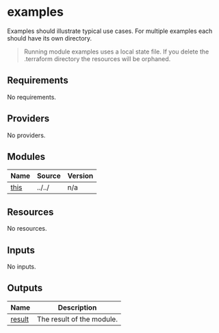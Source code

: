 # examples

<!-- BEGINNING OF PRE-COMMIT-TERRAFORM DOCS HOOK -->
Examples should illustrate typical use cases.
For multiple examples each should have its own directory.

> Running module examples uses a local state file.
> If you delete the .terraform directory the resources
> will be orphaned.

## Requirements

No requirements.

## Providers

No providers.

## Modules

| Name | Source | Version |
|------|--------|---------|
| <a name="module_this"></a> [this](#module\_this) | ../../ | n/a |

## Resources

No resources.

## Inputs

No inputs.

## Outputs

| Name | Description |
|------|-------------|
| <a name="output_result"></a> [result](#output\_result) | The result of the module. |
<!-- END OF PRE-COMMIT-TERRAFORM DOCS HOOK -->
